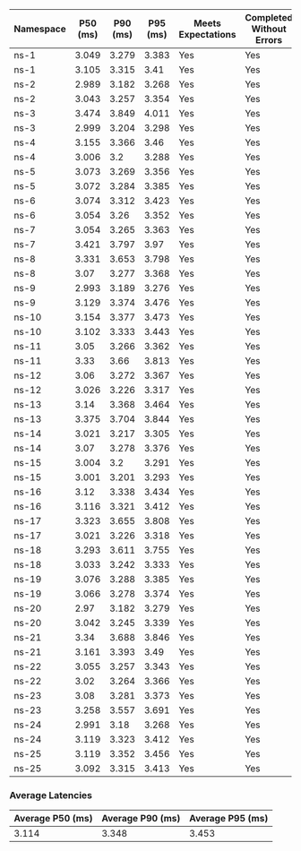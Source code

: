 | Namespace | P50 (ms) | P90 (ms) | P95 (ms) | Meets Expectations | Completed Without Errors |
|-----------|----------|----------|----------|--------------------|--------------------------|
| ns-1 | 3.049 | 3.279 | 3.383 | Yes | Yes |
| ns-1 | 3.105 | 3.315 | 3.41 | Yes | Yes |
| ns-2 | 2.989 | 3.182 | 3.268 | Yes | Yes |
| ns-2 | 3.043 | 3.257 | 3.354 | Yes | Yes |
| ns-3 | 3.474 | 3.849 | 4.011 | Yes | Yes |
| ns-3 | 2.999 | 3.204 | 3.298 | Yes | Yes |
| ns-4 | 3.155 | 3.366 | 3.46 | Yes | Yes |
| ns-4 | 3.006 | 3.2 | 3.288 | Yes | Yes |
| ns-5 | 3.073 | 3.269 | 3.356 | Yes | Yes |
| ns-5 | 3.072 | 3.284 | 3.385 | Yes | Yes |
| ns-6 | 3.074 | 3.312 | 3.423 | Yes | Yes |
| ns-6 | 3.054 | 3.26 | 3.352 | Yes | Yes |
| ns-7 | 3.054 | 3.265 | 3.363 | Yes | Yes |
| ns-7 | 3.421 | 3.797 | 3.97 | Yes | Yes |
| ns-8 | 3.331 | 3.653 | 3.798 | Yes | Yes |
| ns-8 | 3.07 | 3.277 | 3.368 | Yes | Yes |
| ns-9 | 2.993 | 3.189 | 3.276 | Yes | Yes |
| ns-9 | 3.129 | 3.374 | 3.476 | Yes | Yes |
| ns-10 | 3.154 | 3.377 | 3.473 | Yes | Yes |
| ns-10 | 3.102 | 3.333 | 3.443 | Yes | Yes |
| ns-11 | 3.05 | 3.266 | 3.362 | Yes | Yes |
| ns-11 | 3.33 | 3.66 | 3.813 | Yes | Yes |
| ns-12 | 3.06 | 3.272 | 3.367 | Yes | Yes |
| ns-12 | 3.026 | 3.226 | 3.317 | Yes | Yes |
| ns-13 | 3.14 | 3.368 | 3.464 | Yes | Yes |
| ns-13 | 3.375 | 3.704 | 3.844 | Yes | Yes |
| ns-14 | 3.021 | 3.217 | 3.305 | Yes | Yes |
| ns-14 | 3.07 | 3.278 | 3.376 | Yes | Yes |
| ns-15 | 3.004 | 3.2 | 3.291 | Yes | Yes |
| ns-15 | 3.001 | 3.201 | 3.293 | Yes | Yes |
| ns-16 | 3.12 | 3.338 | 3.434 | Yes | Yes |
| ns-16 | 3.116 | 3.321 | 3.412 | Yes | Yes |
| ns-17 | 3.323 | 3.655 | 3.808 | Yes | Yes |
| ns-17 | 3.021 | 3.226 | 3.318 | Yes | Yes |
| ns-18 | 3.293 | 3.611 | 3.755 | Yes | Yes |
| ns-18 | 3.033 | 3.242 | 3.333 | Yes | Yes |
| ns-19 | 3.076 | 3.288 | 3.385 | Yes | Yes |
| ns-19 | 3.066 | 3.278 | 3.374 | Yes | Yes |
| ns-20 | 2.97 | 3.182 | 3.279 | Yes | Yes |
| ns-20 | 3.042 | 3.245 | 3.339 | Yes | Yes |
| ns-21 | 3.34 | 3.688 | 3.846 | Yes | Yes |
| ns-21 | 3.161 | 3.393 | 3.49 | Yes | Yes |
| ns-22 | 3.055 | 3.257 | 3.343 | Yes | Yes |
| ns-22 | 3.02 | 3.264 | 3.366 | Yes | Yes |
| ns-23 | 3.08 | 3.281 | 3.373 | Yes | Yes |
| ns-23 | 3.258 | 3.557 | 3.691 | Yes | Yes |
| ns-24 | 2.991 | 3.18 | 3.268 | Yes | Yes |
| ns-24 | 3.119 | 3.323 | 3.412 | Yes | Yes |
| ns-25 | 3.119 | 3.352 | 3.456 | Yes | Yes |
| ns-25 | 3.092 | 3.315 | 3.413 | Yes | Yes |

### Average Latencies
| Average P50 (ms) | Average P90 (ms) | Average P95 (ms) |
|------------------|------------------|------------------|
| 3.114 | 3.348 | 3.453 |
